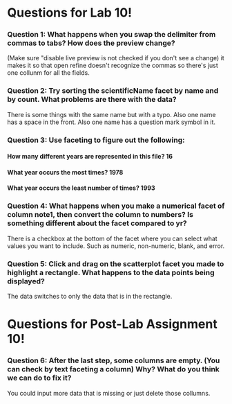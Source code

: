# Questions for Lab 10!

### Question 1: What happens when you swap the delimiter from commas to tabs? How does the preview change? 
(Make sure "disable live preview is not checked if you don't see a change)
it makes it so that open refine doesn't recognize the commas so there's just one collunm for all the fields. 
### Question 2: Try sorting the scientificName facet by name and by count. What problems are there with the data?
There is some things with the same name but with a typo. Also one name has a space in the front. Also one name has a question mark symbol in it. 
### Question 3: Use faceting to figure out the following:
#### How many different years are represented in this file? 16
#### What year occurs the most times? 1978
#### What year occurs the least number of times? 1993

### Question 4: What happens when you make a numerical facet of column note1, then convert the column to numbers? Is something different about the facet compared to yr?
There is a checkbox at the bottom of the facet where you can select what values you want to include. Such as numeric, non-numeric, blank, and error.
### Question 5: Click and drag on the scatterplot facet you made to highlight a rectangle. What happens to the data points being displayed?
The data switches to only the data that is in the rectangle.
# Questions for Post-Lab Assignment 10!

### Question 6: After the last step, some columns are empty. (You can check by text faceting a column) Why? What do you think we can do to fix it?
You could input more data that is missing or just delete those collumns.
